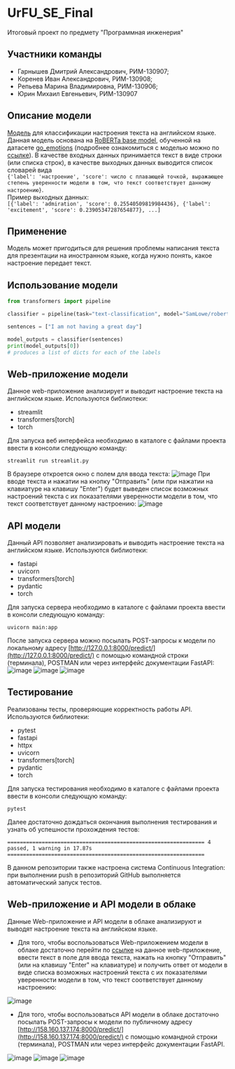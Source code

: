 # UrFU_SE_Final
Итоговый проект по предмету "Программная инженерия"
## Участники команды
- Гарнышев Дмитрий Александрович, РИМ-130907;
- Коренев Иван Александрович, РИМ-130908;
- Репьева Марина Владимировна, РИМ-130906;
- Юрин Михаил Евгеньевич, РИМ-130907
## Описание модели
[Модель](https://huggingface.co/SamLowe/roberta-base-go_emotions) для классификации настроения текста на английском языке. Данная модель основана на [RoBERTa base model](https://huggingface.co/roberta-base), обученной на датасете [go_emotions](https://huggingface.co/datasets/go_emotions) 
(подробнее ознакомиться с моделью можно по [ссылке](https://huggingface.co/SamLowe/roberta-base-go_emotions)). В качестве входных данных принимается текст в виде строки (или cписка строк), в качестве выходных данных выводится список словарей вида  
```{'label': 'настроение', 'score': число с плавающей точкой, выражающее степень уверенности модели в том, что текст соответствует данному настроению}```.  
Пример выходных данных:  
```[{'label': 'admiration', 'score': 0.25540509819984436}, {'label': 'excitement', 'score': 0.23905347287654877}, ...]```
## Применение
Модель может пригодиться для решения проблемы написания текста для презентации на иностранном языке, когда нужно понять, какое настроение передает текст.
## Использование модели
```python
from transformers import pipeline

classifier = pipeline(task="text-classification", model="SamLowe/roberta-base-go_emotions", top_k=None)

sentences = ["I am not having a great day"]

model_outputs = classifier(sentences)
print(model_outputs[0])
# produces a list of dicts for each of the labels
```
## Web-приложение модели
Данное web-приложение анализирует и выводит настроение текста на английском языке. Используются библиотеки:  
- streamlit
- transformers[torch]
- torch

Для запуска веб интерфейса необходимо в каталоге с файлами проекта ввести в консоли следующую команду:
``` 
streamlit run streamlit.py
```  
В браузере откроется окно с полем для ввода текста: 
![image](https://github.com/dimagarn/PE_Final/assets/136446022/24907d24-030c-47ad-b70d-1680d776deaa)
При вводе текста и нажатии на кнопку "Отправить" (или при нажатии на клавиатуре на клавишу "Enter") будет выведен список возможных настроений текста с их показателями уверенности модели в том, что текст соответствует данному настроению:
![image](https://github.com/dimagarn/PE_Final/assets/136446022/228c1c35-902b-4683-8b5b-671d87247845)
## API модели
Данный API позволяет анализировать и выводить настроение текста на английском языке. Используются библиотеки:
- fastapi
- uvicorn
- transformers[torch]
- pydantic
- torch

Для запуска сервера необходимо в каталоге с файлами проекта ввести в консоли следующую команду:
```
uvicorn main:app
```  
После запуска сервера можно посылать POST-запросы к модели по локальному адресу [http://127.0.0.1:8000/predict/](http://127.0.0.1:8000/predict/) с помощью командной строки (терминала), POSTMAN или через интерфейс документации FastAPI:
![image](https://github.com/dimagarn/PE_Final/assets/136446022/4b37bfae-bce4-449b-bec3-7e24c1c31c46)
![image](https://github.com/dimagarn/PE_Final/assets/136446022/3970625e-1324-4bc7-b857-543a9d45c5b8)
![image](https://github.com/dimagarn/PE_Final/assets/136446022/7ce65ed6-cd5f-4bfb-b248-ba40bfff0688)
## Тестирование
Реализованы тесты, проверяющие корректность работы API. Используются библиотеки:
- pytest
- fastapi
- httpx
- uvicorn
- transformers[torch]
- pydantic
- torch

Для запуска тестирования необходимо в каталоге с файлами проекта ввести в консоли следующую команду:
```
pytest
```
Далее достаточно дождаться окончания выполнения тестирования и узнать об успешности прохождения тестов:
```
=============================================================== 4 passed, 1 warning in 17.87s ===============================================================
```
В данном репозитории также настроена система Continuous Integration: при выполнении push в репозиторий GitHub выполняется автоматический запуск тестов.
## Web-приложение и API модели в облаке
Данные Web-приложение и API модели в облаке анализируют и выводят настроение текста на английском языке.  
- Для того, чтобы воспользоваться Web-приложением модели в облаке достаточно перейти по [ссылке](https://pefinalgit-ak4fqhbnmwfjm2hjtgb7vr.streamlit.app/) на данное web-приложение, ввести текст в поле для ввода текста, нажать на кнопку "Отправить"
  (или на клавишу "Enter" на клавиатуре) и получить ответ от модели в виде списка возможных настроений текста с их показателями уверенности модели в том, что текст соответствует данному настроению:

![image](https://github.com/dimagarn/PE_Final/assets/136446022/6f2b0f88-7b81-49d2-8e9e-da88016bf10d)

- Для того, чтобы воспользоваться API модели в облаке достаточно посылать POST-запросы к модели по публичному адресу [http://158.160.137.174:8000/predict/](http://158.160.137.174:8000/predict/) с помощью командной строки (терминала), POSTMAN или через интерфейс документации FastAPI.

![image](https://github.com/dimagarn/PE_Final/assets/136446022/f0f4db35-418f-4ef0-b906-8fdeaf451f3c)
![image](https://github.com/dimagarn/PE_Final/assets/136446022/cacc079d-e53a-4540-8372-5ae4238cb938)
![image](https://github.com/dimagarn/PE_Final/assets/136446022/a0627a03-6eb5-430e-9066-ca905f6441d7)
